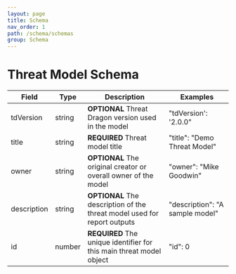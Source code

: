 ```yaml
---
layout: page
title: Schema
nav_order: 1
path: /schema/schemas
group: Schema
---
```


# Threat Model Schema

| Field  | Type  | Description  | Examples  |
| ------ | ----- | ------------ | --------- |
| tdVersion  | string  | **OPTIONAL** Threat Dragon version used in the model | "tdVersion': '2.0.0"  |
| title  | string  | **REQUIRED** Threat model title | "title": "Demo Threat Model"  |
| owner  | string  | **OPTIONAL** The original creator or overall owner of the model | "owner": "Mike Goodwin"  |
| description  | string  | **OPTIONAL** The description of the threat model used for report outputs | "description": "A sample model" |
| id  | number  | **REQUIRED** The unique identifier for this main threat model object | "id": 0  |

